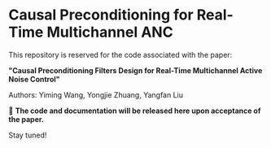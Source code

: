 # Causal Preconditioning for Real-Time Multichannel ANC

This repository is reserved for the code associated with the paper:

**"Causal Preconditioning Filters Design for Real-Time Multichannel Active Noise Control"**

Authors: Yiming Wang, Yongjie Zhuang, Yangfan Liu

📌 **The code and documentation will be released here upon acceptance of the paper.**

Stay tuned!
